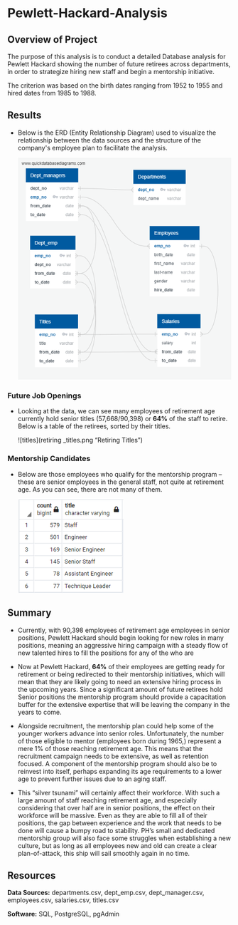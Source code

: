 # Pewlett-Hackard-Analysis

## **Overview of Project**

The purpose of this analysis is to conduct a detailed Database analysis for Pewlett Hackard showing the number of future retirees across departments, in order to strategize hiring new staff and begin a mentorship initiative. 

The criterion was based on the birth dates ranging from 1952 to 1955 and hired dates from 1985 to 1988.


## Results

- Below is the ERD (Entity Relationship Diagram) used to visualize the relationship between the data sources and the structure of the company's employee plan to facilitate the analysis. 

	![Employee DB](EmployeeDB.png "Employee DB")

### Future Job Openings 

- Looking at the data, we can see many employees of retirement age currently hold senior titles (57,668/90,398) or **64%** of the staff to retire. Below is a table of the retirees, sorted by their titles. 
	

	![titles](retiring _titles.png “Retiring Titles”)

### Mentorship Candidates
- Below are those employees who qualify for the mentorship program – these are senior employees in the general staff, not quite at retirement age. As you can see, there are not many of them.

	![Mentorship Candidates](mentorship_team.png "Mentorship Candidates")
	

## Summary

- Currently, with 90,398 employees of retirement age employees in senior positions, Pewlett Hackard should begin looking for new roles in many positions, meaning an aggressive hiring campaign with a steady flow of new talented hires to fill the positions for any of the who are

- Now at Pewlett Hackard, **64%** of their employees are getting ready for retirement or being redirected to their mentorship initiatives, which will mean that they are likely going to need an extensive hiring process in the upcoming years. Since a significant amount of future retirees hold Senior positions the mentorship program should provide a capacitation buffer for the extensive expertise that will be leaving the company in the years to come. 

- Alongside recruitment, the mentorship plan could help some of the younger workers advance into senior roles. Unfortunately, the number of those eligible to mentor (employees born during 1965,) represent a mere 1% of those reaching retirement age. This means that the recruitment campaign needs to be extensive, as well as retention focused. A component of the mentorship program should also be to reinvest into itself, perhaps expanding its age requirements to a lower age to prevent further issues due to an aging staff.

- This “silver tsunami” will certainly affect their workforce. With such a large amount of staff reaching retirement age, and especially considering that over half are in senior positions, the effect on their workforce will be massive. Even as they are able to fill all of their positions, the gap between experience and the work that needs to be done will cause a bumpy road to stability. PH’s small and dedicated mentorship group will also face some struggles when establishing a new culture, but as long as all employees new and old can create a clear plan-of-attack, this ship will sail smoothly again in no time.

## Resources

**Data Sources:** departments.csv, dept_emp.csv, dept_manager.csv, employees.csv, salaries.csv, titles.csv

**Software:** SQL, PostgreSQL, pgAdmin
